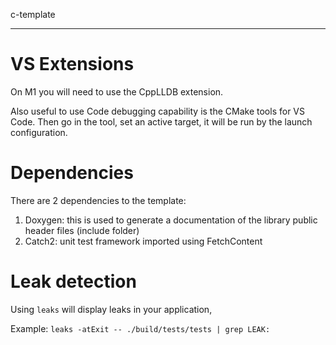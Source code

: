 c-template

---

# VS Extensions

On M1 you will need to use the CppLLDB extension.

Also useful to use Code debugging capability is the CMake tools for VS Code. Then go in the tool, set an active target, it will be run by the launch configuration.

# Dependencies

There are 2 dependencies to the template:

1. Doxygen: this is used to generate a documentation of the library public header files (include folder)
2. Catch2: unit test framework imported using FetchContent

# Leak detection

Using `leaks` will display leaks in your application,

Example: `leaks -atExit -- ./build/tests/tests | grep LEAK:`
